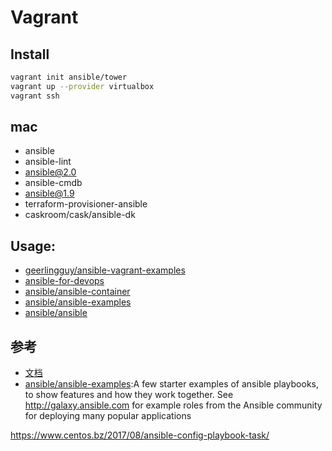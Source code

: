 # Vagrant

## Install

```sh
vagrant init ansible/tower
vagrant up --provider virtualbox
vagrant ssh
```

## mac

* ansible
* ansible-lint
* ansible@2.0
* ansible-cmdb
* ansible@1.9
* terraform-provisioner-ansible
* caskroom/cask/ansible-dk

## Usage:

* [geerlingguy/ansible-vagrant-examples](https://github.com/geerlingguy/ansible-vagrant-examples)
* [ansible-for-devops](https://github.com/geerlingguy/ansible-for-devops)
* [ansible/ansible-container](https://github.com/ansible/ansible-container)
* [ansible/ansible-examples](https://github.com/ansible/ansible-examples)
* [ansible/ansible](https://github.com/ansible/ansible)

## 参考

* [文档](http://docs.ansible.com/ansible/latest/intro_installation.html)
* [ansible/ansible-examples](https://github.com/ansible/ansible-examples):A few starter examples of ansible playbooks, to show features and how they work together. See http://galaxy.ansible.com for example roles from the Ansible community for deploying many popular applications

https://www.centos.bz/2017/08/ansible-config-playbook-task/
